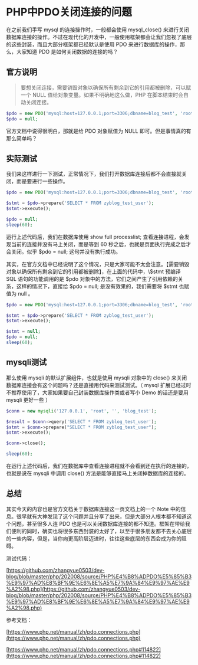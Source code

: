 # PHP中PDO关闭连接的问题

在之前我们手写 mysql 的连接操作时，一般都会使用 mysql_close() 来进行关闭数据库连接的操作。不过在现代化的开发中，一般使用框架都会让我们忽视了底层的这些封装，而且大部分框架都已经默认是使用 PDO 来进行数据库的操作，那么，大家知道 PDO 是如何关闭数据的连接的吗？

## 官方说明

> 要想关闭连接，需要销毁对象以确保所有剩余到它的引用都被删除，可以赋一个 NULL 值给对象变量。如果不明确地这么做，PHP 在脚本结束时会自动关闭连接。

```php
$pdo = new PDO('mysql:host=127.0.0.1;port=3306;dbname=blog_test', 'root', '');
$pdo = null;
```

官方文档中说得很明白，那就是给 PDO 对象赋值为 NULL 即可。但是事情真的有那么简单吗？

## 实际测试

我们来这样进行一下测试，正常情况下，我们打开数据库连接后都不会直接就关闭，而是要进行一些操作。

```php
$pdo = new PDO('mysql:host=127.0.0.1;port=3306;dbname=blog_test', 'root', '');

$stmt = $pdo->prepare('SELECT * FROM zyblog_test_user');
$stmt->execute();

$pdo = null;
sleep(60);
```

运行上述代码后，我们在数据库使用 show full processlist; 查看连接进程，会发现当前的连接并没有马上关闭，而是等到 60 秒之后，也就是页面执行完成之后才会关闭。似乎 $pdo = null; 这句并没有执行成功。

其实，在官方文档中已经说明了这个情况，只是大家可能不太会注意。【需要销毁对象以确保所有剩余到它的引用都被删除】，在上面的代码中，\\$stmt 预编译 SQL 语句的功能调用的是 $pdo 对象中的方法，它们之间产生了引用依赖的关系，这样的情况下，直接给 $pdo = null; 是没有效果的，我们需要将 $stmt 也赋值为 null 。

```php
$pdo = new PDO('mysql:host=127.0.0.1;port=3306;dbname=blog_test', 'root', '');

$stmt = $pdo->prepare('SELECT * FROM zyblog_test_user');
$stmt->execute();

$stmt = null;
$pdo = null;
sleep(60);
```

## mysqli测试

那么使用 mysqli 的默认扩展组件，也就是使用 mysqli 对象中的 close() 来关闭数据库连接会有这个问题吗？还是直接用代码来测试测试。（ mysql 扩展已经过时不推荐使用了，大家如果要自己封装数据库操作类或者写小 Demo 的话还是要用 mysqli 更好一些 ）

```php
$conn = new mysqli('127.0.0.1', 'root', '', 'blog_test');

$result = $conn->query('SELECT * FROM zyblog_test_user');
$stmt = $conn->prepare("SELECT * FROM zyblog_test_user");
$stmt->execute();

$conn->close();

sleep(60);
```

在运行上述代码后，我们在数据库中查看连接进程就不会看到还在执行的连接的，也就是说在 mysqli 中调用 close() 方法是能够直接马上关闭掉数据库的连接的。

## 总结

其实今天的内容也是官方文档关于数据库连接这一页文档上的一个 Note 中的信息。很早就有大神发现了这个问题并且分享了出来，但是大部分人根本都不知道这个问题，甚至很多人连 PDO 也是可以关闭数据库连接的都不知道。框架在带给我们便利的同时，确实也将很多东西封装的太好了，以至于很多朋友都不去关心底层的一些内容，但是，当你向更高阶层迈进时，往往这些底层的东西会成为你的阻碍。

测试代码：

[https://github.com/zhangyue0503/dev-blog/blob/master/php/202008/source/PHP%E4%B8%ADPDO%E5%85%B3%E9%97%AD%E8%BF%9E%E6%8E%A5%E7%9A%84%E9%97%AE%E9%A2%98.php](https://github.com/zhangyue0503/dev-blog/blob/master/php/202008/source/PHP%E4%B8%ADPDO%E5%85%B3%E9%97%AD%E8%BF%9E%E6%8E%A5%E7%9A%84%E9%97%AE%E9%A2%98.php)

参考文档：

[https://www.php.net/manual/zh/pdo.connections.php](https://www.php.net/manual/zh/pdo.connections.php)

[https://www.php.net/manual/zh/pdo.connections.php#114822](https://www.php.net/manual/zh/pdo.connections.php#114822)